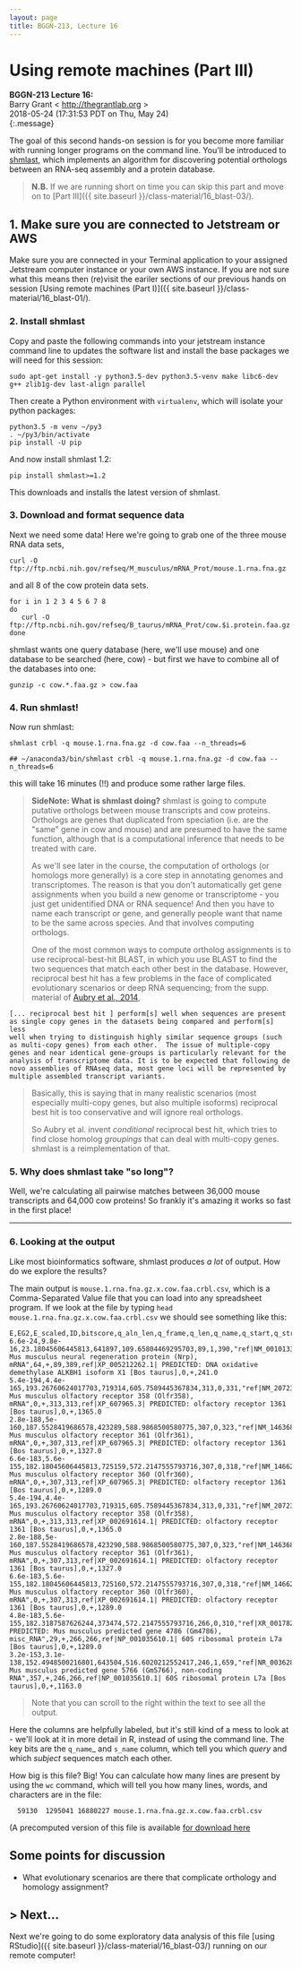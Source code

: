 ```yaml
---
layout: page
title: BGGN-213, Lecture 16
---
```


Using remote machines (Part III)
=============================================================

**BGGN-213 Lecture 16:**   
Barry Grant &lt; <http://thegrantlab.org> &gt;   
2018-05-24   (17:31:53 PDT on Thu, May 24)  
{:.message}



The goal of this second hands-on session is for you become more familiar with running longer programs on the command line. You'll be introduced to [shmlast](http://joss.theoj.org/papers/3cde54de7dfbcada7c0fc04f569b36c7), which implements an algorithm for discovering potential orthologs between an RNA-seq assembly and a protein database.

> **N.B.** If we are running short on time you can skip this part and move on to [Part III]({{ site.baseurl }}/class-material/16_blast-03/).


## 1. Make sure you are connected to Jetstream or AWS 
Make sure you are connected in your Terminal application to your assigned Jetstream computer instance or your own AWS instance. If you are not sure what this means then (re)visit the eariler sections of our previous hands on session [Using remote machines (Part I)]({{ site.baseurl }}/class-material/16_blast-01/).


### 2. Install shmlast

Copy and paste the following commands into your jetstream instance command line to updates the software list and install the base packages we will need for this session:


```
sudo apt-get install -y python3.5-dev python3.5-venv make libc6-dev g++ zlib1g-dev last-align parallel
```

Then create a Python environment with `virtualenv`, which will isolate your python packages:
```
python3.5 -m venv ~/py3
. ~/py3/bin/activate
pip install -U pip
```

And now install shmlast 1.2:
```
pip install shmlast>=1.2
```

This downloads and installs the latest version of shmlast.

### 3. Download and format sequence data

Next we need some data! Here we're going to grab one of the three
mouse RNA data sets,

```
curl -O ftp://ftp.ncbi.nih.gov/refseq/M_musculus/mRNA_Prot/mouse.1.rna.fna.gz
```

and all 8 of the cow protein data sets.

```
for i in 1 2 3 4 5 6 7 8
do
   curl -O ftp://ftp.ncbi.nih.gov/refseq/B_taurus/mRNA_Prot/cow.$i.protein.faa.gz
done
```

shmlast wants one query database (here, we'll use mouse) and one
database to be searched (here, cow) - but first we have to combine
all of the databases into one:

```
gunzip -c cow.*.faa.gz > cow.faa
```


### 4. Run shmlast!

Now run shmlast:
```
shmlast crbl -q mouse.1.rna.fna.gz -d cow.faa --n_threads=6

## ~/anaconda3/bin/shmlast crbl -q mouse.1.rna.fna.gz -d cow.faa --n_threads=6
```
this will take 16 minutes (!!) and produce some rather large files.

> **SideNote: What is shmlast doing?**
shmlast is going to compute putative orthologs between mouse
transcripts and cow proteins.  Orthologs are genes that duplicated
from speciation (i.e. are the "same" gene in cow and mouse) and
are presumed to have the same function, although that is a computational
inference that needs to be treated with care.
>
> As we'll see later in the course, the computation of orthologs (or homologs more
generally) is a core step in annotating genomes and transcriptomes.
The reason is that you don't automatically get gene assignments when
you build a new genome or transcriptome - you just get unidentified
DNA or RNA sequence! And then you have to name each transcript or gene,
and generally people want that name to be the same across species.
And that involves computing orthologs.
>
> One of the most common ways to compute ortholog assignments is to use
reciprocal-best-hit BLAST, in which you use BLAST to find the two
sequences that match each other best in the database.  However,
reciprocal best hit has a few problems in the face of complicated
evolutionary scenarios or deep RNA sequencing; from the supp. material
of [Aubry et al., 2014](http://journals.plos.org/plosgenetics/article?id=10.1371/journal.pgen.1004365),
>
```
[... reciprocal best hit ] perform[s] well when sequences are present
as single copy genes in the datasets being compared and perform[s] less
well when trying to distinguish highly similar sequence groups (such
as multi-copy genes) from each other.  The issue of multiple-copy
genes and near identical gene-groups is particularly relevant for the
analysis of transcriptome data. It is to be expected that following de
novo assemblies of RNAseq data, most gene loci will be represented by
multiple assembled transcript variants.
```
>
> Basically, this is saying that in many realistic scenarios (most especially
multi-copy genes, but also multiple isoforms) reciprocal best hit is
too conservative and will ignore real orthologs.
>
> So Aubry et al. invent *conditional* reciprocal best hit, which tries
to find close homolog *groupings* that can deal with multi-copy genes.
shmlast is a reimplementation of that.


### 5. Why does shmlast take "so long"?

Well, we're calculating all pairwise matches between 36,000 mouse transcripts
and 64,000 cow proteins!  So frankly it's amazing it works so fast in the
first place!

----

### 6. Looking at the output

Like most bioinformatics software, shmlast produces *a lot* of output.
How do we explore the results?

The main output is `mouse.1.rna.fna.gz.x.cow.faa.crbl.csv`, which is a
Comma-Separated Value file that you can load into any spreadsheet
program.  If we look at the file by typing `head
mouse.1.rna.fna.gz.x.cow.faa.crbl.csv` we should see something like this:

```
E,EG2,E_scaled,ID,bitscore,q_aln_len,q_frame,q_len,q_name,q_start,q_strand,s_aln_len,s_len,s_name,s_start,s_strand,score
6.6e-24,9.8e-16,23.18045606445813,641897,109.65804469295703,89,1,390,"ref|NM_001013372.2| Mus musculus neural regeneration protein (Nrp), mRNA",64,+,89,389,ref|XP_005212262.1| PREDICTED: DNA oxidative demethylase ALKBH1 isoform X1 [Bos taurus],0,+,241.0
5.4e-194,4.4e-165,193.26760624017703,719314,605.7589445367834,313,0,331,"ref|NM_207235.1| Mus musculus olfactory receptor 358 (Olfr358), mRNA",0,+,313,313,ref|XP_607965.3| PREDICTED: olfactory receptor 1361 [Bos taurus],0,+,1365.0
2.8e-188,5e-160,187.5528419686578,423289,588.9868500580775,307,0,323,"ref|NM_146368.1| Mus musculus olfactory receptor 361 (Olfr361), mRNA",0,+,307,313,ref|XP_607965.3| PREDICTED: olfactory receptor 1361 [Bos taurus],0,+,1327.0
6.6e-183,5.6e-155,182.18045606445813,725159,572.2147555793716,307,0,318,"ref|NM_146622.1| Mus musculus olfactory receptor 360 (Olfr360), mRNA",0,+,307,313,ref|XP_607965.3| PREDICTED: olfactory receptor 1361 [Bos taurus],0,+,1289.0
5.4e-194,4.4e-165,193.26760624017703,719315,605.7589445367834,313,0,331,"ref|NM_207235.1| Mus musculus olfactory receptor 358 (Olfr358), mRNA",0,+,313,313,ref|XP_002691614.1| PREDICTED: olfactory receptor 1361 [Bos taurus],0,+,1365.0
2.8e-188,5e-160,187.5528419686578,423290,588.9868500580775,307,0,323,"ref|NM_146368.1| Mus musculus olfactory receptor 361 (Olfr361), mRNA",0,+,307,313,ref|XP_002691614.1| PREDICTED: olfactory receptor 1361 [Bos taurus],0,+,1327.0
6.6e-183,5.6e-155,182.18045606445813,725160,572.2147555793716,307,0,318,"ref|NM_146622.1| Mus musculus olfactory receptor 360 (Olfr360), mRNA",0,+,307,313,ref|XP_002691614.1| PREDICTED: olfactory receptor 1361 [Bos taurus],0,+,1289.0
4.8e-183,5.6e-155,182.3187587626244,373474,572.2147555793716,266,0,310,"ref|XR_001782298.1| PREDICTED: Mus musculus predicted gene 4786 (Gm4786), misc_RNA",29,+,266,266,ref|NP_001035610.1| 60S ribosomal protein L7a [Bos taurus],0,+,1289.0
3.2e-153,3.1e-138,152.4948500216801,643504,516.6020212552417,246,1,659,"ref|NR_003628.1| Mus musculus predicted gene 5766 (Gm5766), non-coding RNA",357,+,246,266,ref|NP_001035610.1| 60S ribosomal protein L7a [Bos taurus],0,+,1163.0
```

> Note that you can scroll to the right within the text to see all the output.

Here the columns are helpfully labeled, but it's still kind of a mess
to look at - we'll look at it in more detail in R, instead of using the
command line.  The key bits are the `q_name`_ and `s_name` column, which
tell you which *query* and which *subject* sequences match each other.

How big is this file? Big!  You can calculate how many lines are
present by using the `wc` command, which will tell you how many lines,
words, and characters are in the file:

```
  59130  1295041 16880227 mouse.1.rna.fna.gz.x.cow.faa.crbl.csv
```


(A precomputed version of this file is available [for download here]((https://github.com/ngs-docs/angus/raw/17a0ba3b1d915de90a5b8bd1fbc1027eba47baf8/_static/shmlast/mouse.1.rna.fna.gz.x.cow.faa.crbl.csv.gz).)



## Some points for discussion

* What evolutionary scenarios are there that complicate orthology and
  homology assignment?


## > Next...
Next we're going to do some exploratory data analysis of this file
[using RStudio]({{ site.baseurl }}/class-material/16_blast-03/) running on our remote computer!

